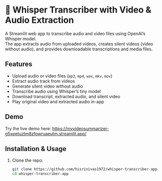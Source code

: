 # 🎤 Whisper Transcriber with Video & Audio Extraction

A Streamlit web app to transcribe audio and video files using OpenAI’s Whisper model.  
The app extracts audio from uploaded videos, creates silent videos (video without audio), and provides downloadable transcriptions and media files.

## Features

- Upload audio or video files (`mp3`, `mp4`, `wav`, `mkv`, `mov`)
- Extract audio track from videos
- Generate silent video without audio
- Transcribe audio using Whisper’s tiny model
- Download transcript, extracted audio, and silent video
- Play original video and extracted audio in-app

## Demo

Try the live demo here: https://myvideosummarizer-g5xpetuztm8zfowruaeutm.streamlit.app/

## Installation & Usage

1. Clone the repo:
   ```bash
   git clone https://github.com/hisrinivas1972/whisper-transcriber-app.git
   cd whisper-transcriber-app
